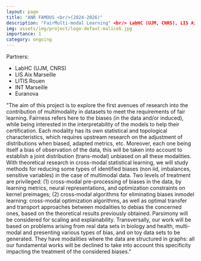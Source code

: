```yaml
---
layout: page
title: "ANR FAMOUS <br/>(2024-2026)"
description: "FairMulti-modal Learning" <br/> LabHC (UJM, CNRS), LIS Aix Marseille, LITIS Rouen, INT Marseille, Euranova
img: assets/img/project/logo-defaut-malice6.jpg
importance: 1
category: ongoing
---
```


Partners:

- LabHC (UJM, CNRS)
- LIS Aix Marseille
- LITIS Rouen
- INT Marseille
- Euranova

"The aim of this project is to explore the first avenues of research into the contribution of multimodality
in datasets to meet the requirements of fair learning. Fairness refers here to the biases (in the data and/or
induced), while being interested in the interpretability of the models to help their certification. Each
modality has its own statistical and topological characteristics, which requires upstream research on the
adjustment of distributions when biased, adapted metrics, etc. Moreover, each one being itself a bias
of observation of the data, this will be taken into account to establish a joint distribution (trans-modal)
unbiased on all these modalities. With theoretical research in cross-modal statistical learning, we will
study methods for reducing some types of identified biases (non iid, imbalances, sensitive variables) in
the case of multimodal data. Two levels of treatment are privileged: (1) cross-modal pre-processing of
biases in the data, by learning metrics, neural representations, and optimization constraints on kernel preimages;
(2) cross-modal algorithms for eliminating biases inmodel learning: cross-modal optimization
algorithms, as well as optimal transfer and transport approaches between modalities to debias the
concerned ones, based on the theoretical results previously obtained. Parsimony will be considered
for scaling and explainability. Transversally, our work will be based on problems arising from real data
sets in biology and health, multi-modal and presenting various types of bias, and on toy data sets to be
generated. They have modalities where the data are structured in graphs: all our fundamental works will
be declined to take into account this specificity impacting the treatment of the considered biases."